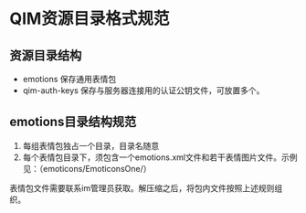 QIM资源目录格式规范
================

## **资源目录结构**
* emotions 保存通用表情包
* qim-auth-keys 保存与服务器连接用的认证公钥文件，可放置多个。

## **emotions目录结构规范**
1. 每组表情包独占一个目录，目录名随意
2. 每个表情包目录下，须包含一个emotions.xml文件和若干表情图片文件。示例见：（emoticons/EmoticonsOne/）

表情包文件需要联系im管理员获取。解压缩之后，将包内文件按照上述规则组织。
